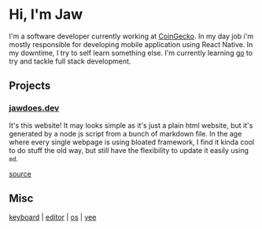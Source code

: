 # Hi, I'm Jaw

I'm a software developer currently working at [CoinGecko](https://www.coingecko.com/). In my day job i'm mostly responsible for developing mobile application using React Native. In my downtime, I try to self learn something else. I'm currently learning [go](https://go.dev/) to try and tackle full stack development. 

## Projects

### [jawdoes.dev](#)
It's this website! It may looks simple as it's just a plain html website, but it's generated by a node js script from a bunch of markdown file. In the age where every single webpage is using bloated framework, I find it kinda cool to do stuff the old way, but still have the flexibility to update it easily using `md`. 

[source](https://github.com/Jawkx/jawdoesdev)

## Misc

[keyboard](https://blog.zsa.io/cdn-cgi/image/fit=scale-down,quality=80,format=auto,width=2080/voyager-shifted-layout/voyager-double-shifted-layout.jpg) | [editor](https://neovim.io/) | [os](https://archlinux.org/) | [yee](https://youtu.be/q6EoRBvdVPQ?si=3aQNx1jW9ShzKgvg) 
